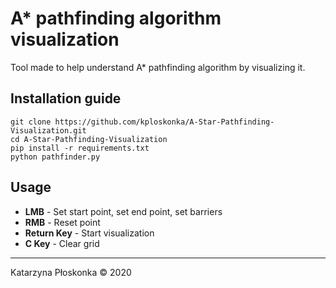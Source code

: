 # A* pathfinding algorithm visualization
Tool made to help understand A* pathfinding algorithm by visualizing it.

## Installation guide
    git clone https://github.com/kploskonka/A-Star-Pathfinding-Visualization.git
    cd A-Star-Pathfinding-Visualization
    pip install -r requirements.txt
    python pathfinder.py
    
## Usage
- **LMB** - Set start point, set end point, set barriers
- **RMB** - Reset point
- **Return Key** - Start visualization
- **C Key** - Clear grid

___
Katarzyna Płoskonka &copy; 2020